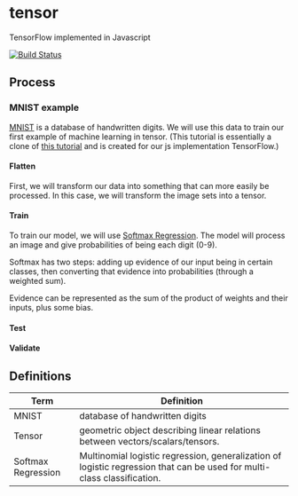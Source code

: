 # tensor
TensorFlow implemented in Javascript

[![Build Status](https://travis-ci.org/fongelias/tensor.svg?branch=master)](https://travis-ci.org/fongelias/tensor)

## Process
### MNIST example
[MNIST](http://yann.lecun.com/exdb/mnist/) is a database of handwritten digits. We will use this data to train our first example of machine learning in tensor. (This tutorial is essentially a clone of [this tutorial](https://www.tensorflow.org/get_started/mnist/beginners) and is created for our js implementation TensorFlow.)

#### Flatten
First, we will transform our data into something that can more easily be processed. In this case, we will transform the image sets into a tensor. 

#### Train
To train our model, we will use [Softmax Regression](http://ufldl.stanford.edu/tutorial/supervised/SoftmaxRegression/). The model will process an image and give probabilities of being each digit (0-9).

Softmax has two steps: adding up evidence of our input being in certain classes, then converting that evidence into probabilities (through a weighted sum).

Evidence can be represented as the sum of the product of weights and their inputs, plus some bias.


#### Test
#### Validate



## Definitions
Term | Definition
--- | ---
MNIST | database of handwritten digits
Tensor | geometric object describing linear relations between vectors/scalars/tensors.
Softmax Regression | Multinomial logistic regression, generalization of logistic regression that can be used for multi-class classification.

